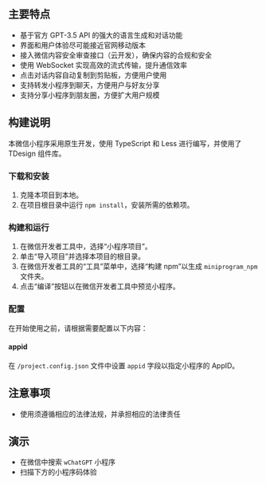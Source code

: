 
## 主要特点

- 基于官方 GPT-3.5 API 的强大的语言生成和对话功能
- 界面和用户体验尽可能接近官网移动版本
- 接入微信内容安全审查接口（云开发），确保内容的合规和安全
- 使用 WebSocket 实现高效的流式传输，提升通信效率
- 点击对话内容自动复制到剪贴板，方便用户使用
- 支持转发小程序到聊天，方便用户与好友分享
- 支持分享小程序到朋友圈，方便扩大用户规模

## 构建说明

本微信小程序采用原生开发，使用 TypeScript 和 Less 进行编写，并使用了 TDesign 组件库。

### 下载和安装

1. 克隆本项目到本地。
2. 在项目根目录中运行 `npm install`，安装所需的依赖项。

### 构建和运行

1. 在微信开发者工具中，选择“小程序项目”。
2. 单击“导入项目”并选择本项目的根目录。
3. 在微信开发者工具的“工具”菜单中，选择“构建 npm”以生成 `miniprogram_npm` 文件夹。
4. 点击“编译”按钮以在微信开发者工具中预览小程序。

### 配置

在开始使用之前，请根据需要配置以下内容：

#### appid

在 `/project.config.json` 文件中设置 `appid` 字段以指定小程序的 AppID。


## 注意事项

- 使用须遵循相应的法律法规，并承担相应的法律责任

## 演示

- 在微信中搜索 `wChatGPT` 小程序
- 扫描下方的小程序码体验

